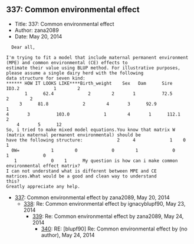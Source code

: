 ## 337: Common environmental effect

- Title: 337: Common environmental effect
- Author: zana2089
- Date: May 20, 2014
```
  Dear all,

I'm trying to fit a model that include maternal permanent environment (MPE) and common environmental (CE) effects to
estimate their value using BLUP method. For illustrative purposes, please assume a single dairy herd with the following
data structure for seven kind:
****** HOW IT LOOKS LIKE****Birth_weight	Sex	  Dam	   Sire     ID3.2		      1 	   2   
       1	  62.4			   2		2	    1	       72.5			2	     2 
	 3	    81.8		     2		  4	      3 	 92.9			  1	      
4	    3	       103.0			 1	      4 	  1	     112.1		       2       
    4		5	   12
So, i tried to make mixed model equations.You know that matrix W (matrix maternal permanent environmental) should be
have the following structure:			  2	    4			  1	   0			 1     
  0W=		     1	      0 		    0	     1			   0	    1			  0    
   1			 0	  1	     My question is how can i make common environmental effect matrix?
I can not understand what is different between MPE and CE matrices.What would be a good and clean way to understand
this?
Greatly appreciate any help.
```

- [337](0337.md): Common environmental effect by zana2089, May 20, 2014
    - [338](0338.md): Re: Common environmental effect by ignacyblupf90, May 23, 2014
        - [339](0339.md): Re: Common environmental effect by zana2089, May 24, 2014
            - [340](0340.md): RE: [blupf90] Re: Common environmental effect by (no author), May 24, 2014
